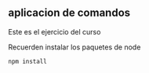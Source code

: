 ## aplicacion de comandos

Este es el ejercicio del curso

Recuerden instalar los paquetes de node



```````
npm install
```````